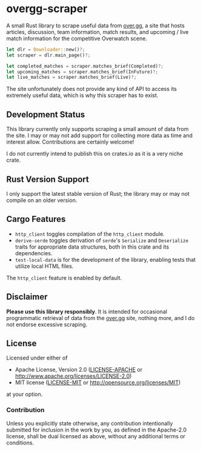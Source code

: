 # overgg-scraper

A small Rust library to scrape useful data from [over.gg](https://www.over.gg/), a site that hosts articles, discussion, team information, match results, and upcoming / live match information for the competitive Overwatch scene.

```rust
let dlr = Downloader::new()?;
let scraper = dlr.main_page()?;

let completed_matches = scraper.matches_brief(Completed)?;
let upcoming_matches = scraper.matches_brief(InFuture)?;
let live_matches = scraper.matches_brief(Live)?;
```

The site unfortunately does not provide any kind of API to access its extremely useful data, which is why this scraper has to exist.

## Development Status

This library currently only supports scraping a small amount of data from the site. I may or may not add support for collecting more data as time and interest allow. Contributions are certainly welcome!

I do not currently intend to publish this on crates.io as it is a very niche crate.

## Rust Version Support

I only support the latest stable version of Rust; the library may or may not compile on an older version.

## Cargo Features

* `http_client` toggles compilation of the `http_client` module.
* `derive-serde` toggles derivation of `serde`'s `Serialize` and `Deserialize` traits for appropriate data structures, both in this crate and its dependencies.
* `test-local-data` is for the development of the library, enabling tests that utilize local HTML files.

The `http_client` feature is enabled by default.

## Disclaimer

**Please use this library responsibly**. It is intended for occasional programmatic retrieval of data from the [over.gg](https://www.over.gg/) site, nothing more, and I do not endorse excessive scraping.

## License

Licensed under either of

* Apache License, Version 2.0
   ([LICENSE-APACHE](LICENSE-APACHE) or http://www.apache.org/licenses/LICENSE-2.0)
* MIT license
   ([LICENSE-MIT](LICENSE-MIT) or http://opensource.org/licenses/MIT)

at your option.

### Contribution

Unless you explicitly state otherwise, any contribution intentionally submitted
for inclusion in the work by you, as defined in the Apache-2.0 license, shall be
dual licensed as above, without any additional terms or conditions.

